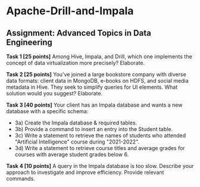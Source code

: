 # Apache-Drill-and-Impala
## Assignment: Advanced Topics in Data Engineering

**Task 1 [25 points]**
Among Hive, Impala, and Drill, which one implements the concept of data virtualization more precisely? Elaborate.

**Task 2 [25 points]**
You've joined a large bookstore company with diverse data formats: client data in MongoDB, e-books on HDFS, and social media metadata in Hive. They seek to simplify queries for UI elements. What solution would you suggest? Elaborate.

**Task 3 [40 points]**
Your client has an Impala database and wants a new database with a specific schema:
- 3a) Create the Impala database & required tables.
- 3b) Provide a command to insert an entry into the Student table.
- 3c) Write a statement to retrieve the names of students who attended "Artificial Intelligence" course during "2021-2022".
- 3d) Write a statement to retrieve course titles and average grades for courses with average student grades below 6.

**Task 4 [10 points]**
A query in the Impala database is too slow. Describe your approach to investigate and improve efficiency. Provide relevant commands.
